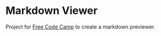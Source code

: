 # Markdown Viewer

Project for [Free Code Camp](https://www.freecodecamp.com/) to create a
markdown previewer.
